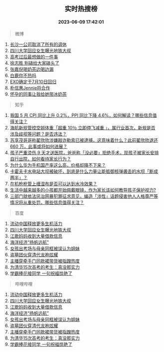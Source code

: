 <div align="center"><h2>实时热搜榜</h2><h4>2023-06-09 17:42:01</h4></div>

> 微博  

1. [长沙一公司取消了所有的调休](https://s.weibo.com/weibo?q=%23%E9%95%BF%E6%B2%99%E4%B8%80%E5%85%AC%E5%8F%B8%E5%8F%96%E6%B6%88%E4%BA%86%E6%89%80%E6%9C%89%E7%9A%84%E8%B0%83%E4%BC%91%23&t=31&band_rank=1&Refer=top)<br />
2. [四川大学回应女生曝光地铁大叔](https://s.weibo.com/weibo?q=%23%E5%9B%9B%E5%B7%9D%E5%A4%A7%E5%AD%A6%E5%9B%9E%E5%BA%94%E5%A5%B3%E7%94%9F%E6%9B%9D%E5%85%89%E5%9C%B0%E9%93%81%E5%A4%A7%E5%8F%94%23&t=31&band_rank=2&Refer=top)<br />
3. [高考过后最想做的一件事](https://s.weibo.com/weibo?q=%23%E9%AB%98%E8%80%83%E8%BF%87%E5%90%8E%E6%9C%80%E6%83%B3%E5%81%9A%E7%9A%84%E4%B8%80%E4%BB%B6%E4%BA%8B%23&t=31&band_rank=3&Refer=top)<br />
4. [徐志胜 别磕给大家磕头了](https://s.weibo.com/weibo?q=%E5%BE%90%E5%BF%97%E8%83%9C%20%E5%88%AB%E7%A3%95%E7%BB%99%E5%A4%A7%E5%AE%B6%E7%A3%95%E5%A4%B4%E4%BA%86&t=31&band_rank=4&Refer=top)<br />
5. [张嘉倪喝奶茶边喝边漏](https://s.weibo.com/weibo?q=%23%E5%BC%A0%E5%98%89%E5%80%AA%E5%96%9D%E5%A5%B6%E8%8C%B6%E8%BE%B9%E5%96%9D%E8%BE%B9%E6%BC%8F%23&t=31&band_rank=5&Refer=top)<br />
6. [白鹿你不热吗](https://s.weibo.com/weibo?q=%23%E7%99%BD%E9%B9%BF%E4%BD%A0%E4%B8%8D%E7%83%AD%E5%90%97%23&t=31&band_rank=6&Refer=top)<br />
7. [EXO确定于7月10日回归](https://s.weibo.com/weibo?q=%23EXO%E7%A1%AE%E5%AE%9A%E4%BA%8E7%E6%9C%8810%E6%97%A5%E5%9B%9E%E5%BD%92%23&t=31&band_rank=7&Refer=top)<br />
8. [朴信惠Jennie将合作](https://s.weibo.com/weibo?q=%23%E6%9C%B4%E4%BF%A1%E6%83%A0Jennie%E5%B0%86%E5%90%88%E4%BD%9C%23&t=31&band_rank=8&Refer=top)<br />
9. [怀孕的同事让我给她带冰奶茶](https://s.weibo.com/weibo?q=%23%E6%80%80%E5%AD%95%E7%9A%84%E5%90%8C%E4%BA%8B%E8%AE%A9%E6%88%91%E7%BB%99%E5%A5%B9%E5%B8%A6%E5%86%B0%E5%A5%B6%E8%8C%B6%23&t=31&band_rank=9&Refer=top)<br />

> 知乎  

1. [我国 5 月 CPI 同比上升 0.2%，PPI 同比下降 4.6%，如何解读？哪些信息值得关注？](https://www.zhihu.com/question/605623897)<br />
2. [海航新规管控空姐体重「超重 10％ 立即停飞减重 」，属行业首次，新规是否涉及歧视等问题？是否违法？](https://www.zhihu.com/question/605556110)<br />
3. [苏享茂哥哥称翟欣欣涉嫌敲诈勒索已被逮捕，这意味着什么？此前翟欣欣退还 660 万，此事或将如何进展？](https://www.zhihu.com/question/605647767)<br />
4. [孩子严重烫伤 9 天才送医院，爸爸称「没必要」拒绝手术，现孩子被家长安排自行出院，如何看待家长行为？](https://www.zhihu.com/question/604863474)<br />
5. [为什么华为手机国产率这么高，价格却降不下来？](https://www.zhihu.com/question/604699463)<br />
6. [卡霍夫卡水电站大坝被破坏，到底是什么力量让能抵御核弹袭击的水坝「断成两半」？](https://www.zhihu.com/question/605615861)<br />
7. [在机枪枪管上缠湿布是否可以达到水冷效果？](https://www.zhihu.com/question/605380401)<br />
8. [生活中越来越多的小孩都开始佩戴眼镜，作为家长该如何教导孩子保护视力?](https://www.zhihu.com/question/605058208)<br />
9. [三部门就依法惩治网暴犯罪征求意见，编造「涉性」话题侵害他人人格尊严等情况将从重处罚，哪些信息值得关注？](https://www.zhihu.com/question/605655675)<br />

> 百度  

1. [流动中国释放更多生机活力](https://www.baidu.com/s?wd=%E6%B5%81%E5%8A%A8%E4%B8%AD%E5%9B%BD%E9%87%8A%E6%94%BE%E6%9B%B4%E5%A4%9A%E7%94%9F%E6%9C%BA%E6%B4%BB%E5%8A%9B&sa=fyb_news&rsv_dl=fyb_news)<br />
2. [四川大学回应女生曝光地铁大叔](https://www.baidu.com/s?wd=%E5%9B%9B%E5%B7%9D%E5%A4%A7%E5%AD%A6%E5%9B%9E%E5%BA%94%E5%A5%B3%E7%94%9F%E6%9B%9D%E5%85%89%E5%9C%B0%E9%93%81%E5%A4%A7%E5%8F%94&sa=fyb_news&rsv_dl=fyb_news)<br />
3. [江歌妈妈收到大量借款信息](https://www.baidu.com/s?wd=%E6%B1%9F%E6%AD%8C%E5%A6%88%E5%A6%88%E6%94%B6%E5%88%B0%E5%A4%A7%E9%87%8F%E5%80%9F%E6%AC%BE%E4%BF%A1%E6%81%AF&sa=fyb_news&rsv_dl=fyb_news)<br />
4. [海洋经济“扬帆远航”](https://www.baidu.com/s?wd=%E6%B5%B7%E6%B4%8B%E7%BB%8F%E6%B5%8E%E2%80%9C%E6%89%AC%E5%B8%86%E8%BF%9C%E8%88%AA%E2%80%9D&sa=fyb_news&rsv_dl=fyb_news)<br />
5. [女孩出考场与母亲同框被误认为姐妹](https://www.baidu.com/s?wd=%E5%A5%B3%E5%AD%A9%E5%87%BA%E8%80%83%E5%9C%BA%E4%B8%8E%E6%AF%8D%E4%BA%B2%E5%90%8C%E6%A1%86%E8%A2%AB%E8%AF%AF%E8%AE%A4%E4%B8%BA%E5%A7%90%E5%A6%B9&sa=fyb_news&rsv_dl=fyb_news)<br />
6. [盗墓团伙穿清代龙袍炫耀](https://www.baidu.com/s?wd=%E7%9B%97%E5%A2%93%E5%9B%A2%E4%BC%99%E7%A9%BF%E6%B8%85%E4%BB%A3%E9%BE%99%E8%A2%8D%E7%82%AB%E8%80%80&sa=fyb_news&rsv_dl=fyb_news)<br />
7. [主播穿牵手门同款裙带货被指蹭热度](https://www.baidu.com/s?wd=%E4%B8%BB%E6%92%AD%E7%A9%BF%E7%89%B5%E6%89%8B%E9%97%A8%E5%90%8C%E6%AC%BE%E8%A3%99%E5%B8%A6%E8%B4%A7%E8%A2%AB%E6%8C%87%E8%B9%AD%E7%83%AD%E5%BA%A6&sa=fyb_news&rsv_dl=fyb_news)<br />
8. [为清华15次高考的考生：真没那实力](https://www.baidu.com/s?wd=%E4%B8%BA%E6%B8%85%E5%8D%8E15%E6%AC%A1%E9%AB%98%E8%80%83%E7%9A%84%E8%80%83%E7%94%9F%EF%BC%9A%E7%9C%9F%E6%B2%A1%E9%82%A3%E5%AE%9E%E5%8A%9B&sa=fyb_news&rsv_dl=fyb_news)<br />
9. [学霸捧花接同学 一句祝福惊艳了](https://www.baidu.com/s?wd=%E5%AD%A6%E9%9C%B8%E6%8D%A7%E8%8A%B1%E6%8E%A5%E5%90%8C%E5%AD%A6+%E4%B8%80%E5%8F%A5%E7%A5%9D%E7%A6%8F%E6%83%8A%E8%89%B3%E4%BA%86&sa=fyb_news&rsv_dl=fyb_news)<br />

> 哔哩哔哩  

1. [流动中国释放更多生机活力](https://www.baidu.com/s?wd=%E6%B5%81%E5%8A%A8%E4%B8%AD%E5%9B%BD%E9%87%8A%E6%94%BE%E6%9B%B4%E5%A4%9A%E7%94%9F%E6%9C%BA%E6%B4%BB%E5%8A%9B&sa=fyb_news&rsv_dl=fyb_news)<br />
2. [四川大学回应女生曝光地铁大叔](https://www.baidu.com/s?wd=%E5%9B%9B%E5%B7%9D%E5%A4%A7%E5%AD%A6%E5%9B%9E%E5%BA%94%E5%A5%B3%E7%94%9F%E6%9B%9D%E5%85%89%E5%9C%B0%E9%93%81%E5%A4%A7%E5%8F%94&sa=fyb_news&rsv_dl=fyb_news)<br />
3. [江歌妈妈收到大量借款信息](https://www.baidu.com/s?wd=%E6%B1%9F%E6%AD%8C%E5%A6%88%E5%A6%88%E6%94%B6%E5%88%B0%E5%A4%A7%E9%87%8F%E5%80%9F%E6%AC%BE%E4%BF%A1%E6%81%AF&sa=fyb_news&rsv_dl=fyb_news)<br />
4. [海洋经济“扬帆远航”](https://www.baidu.com/s?wd=%E6%B5%B7%E6%B4%8B%E7%BB%8F%E6%B5%8E%E2%80%9C%E6%89%AC%E5%B8%86%E8%BF%9C%E8%88%AA%E2%80%9D&sa=fyb_news&rsv_dl=fyb_news)<br />
5. [女孩出考场与母亲同框被误认为姐妹](https://www.baidu.com/s?wd=%E5%A5%B3%E5%AD%A9%E5%87%BA%E8%80%83%E5%9C%BA%E4%B8%8E%E6%AF%8D%E4%BA%B2%E5%90%8C%E6%A1%86%E8%A2%AB%E8%AF%AF%E8%AE%A4%E4%B8%BA%E5%A7%90%E5%A6%B9&sa=fyb_news&rsv_dl=fyb_news)<br />
6. [盗墓团伙穿清代龙袍炫耀](https://www.baidu.com/s?wd=%E7%9B%97%E5%A2%93%E5%9B%A2%E4%BC%99%E7%A9%BF%E6%B8%85%E4%BB%A3%E9%BE%99%E8%A2%8D%E7%82%AB%E8%80%80&sa=fyb_news&rsv_dl=fyb_news)<br />
7. [主播穿牵手门同款裙带货被指蹭热度](https://www.baidu.com/s?wd=%E4%B8%BB%E6%92%AD%E7%A9%BF%E7%89%B5%E6%89%8B%E9%97%A8%E5%90%8C%E6%AC%BE%E8%A3%99%E5%B8%A6%E8%B4%A7%E8%A2%AB%E6%8C%87%E8%B9%AD%E7%83%AD%E5%BA%A6&sa=fyb_news&rsv_dl=fyb_news)<br />
8. [为清华15次高考的考生：真没那实力](https://www.baidu.com/s?wd=%E4%B8%BA%E6%B8%85%E5%8D%8E15%E6%AC%A1%E9%AB%98%E8%80%83%E7%9A%84%E8%80%83%E7%94%9F%EF%BC%9A%E7%9C%9F%E6%B2%A1%E9%82%A3%E5%AE%9E%E5%8A%9B&sa=fyb_news&rsv_dl=fyb_news)<br />
9. [学霸捧花接同学 一句祝福惊艳了](https://www.baidu.com/s?wd=%E5%AD%A6%E9%9C%B8%E6%8D%A7%E8%8A%B1%E6%8E%A5%E5%90%8C%E5%AD%A6+%E4%B8%80%E5%8F%A5%E7%A5%9D%E7%A6%8F%E6%83%8A%E8%89%B3%E4%BA%86&sa=fyb_news&rsv_dl=fyb_news)<br />
